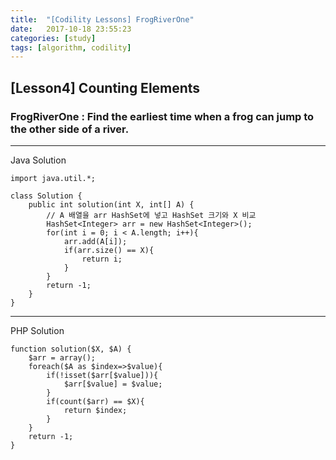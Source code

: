 ```yaml
---
title:  "[Codility Lessons] FrogRiverOne"
date:   2017-10-18 23:55:23
categories: [study]
tags: [algorithm, codility]
---
```

## [Lesson4] Counting Elements  
### FrogRiverOne : Find the earliest time when a frog can jump to the other side of a river.  

---
Java Solution

```
import java.util.*;

class Solution {
    public int solution(int X, int[] A) {
        // A 배열을 arr HashSet에 넣고 HashSet 크기와 X 비교
        HashSet<Integer> arr = new HashSet<Integer>();
        for(int i = 0; i < A.length; i++){
            arr.add(A[i]);
            if(arr.size() == X){
                return i;    
            }
        }
        return -1;
    }
}
```

---
PHP Solution

```
function solution($X, $A) {
    $arr = array();
    foreach($A as $index=>$value){
        if(!isset($arr[$value])){
            $arr[$value] = $value;    
        }
        if(count($arr) == $X){
            return $index;
        }
    }
    return -1;
}
```
